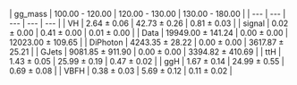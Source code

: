 | gg_mass | 100.00 - 120.00 | 120.00 - 130.00 | 130.00 - 180.00 |
| --- | --- | --- | --- | --- |
| VH | 2.64 $\pm$ 0.06 | 42.73 $\pm$ 0.26 | 0.81 $\pm$ 0.03 |
| signal | 0.02 $\pm$ 0.00 | 0.41 $\pm$ 0.00 | 0.01 $\pm$ 0.00 |
| Data | 19949.00 $\pm$ 141.24 | 0.00 $\pm$ 0.00 | 12023.00 $\pm$ 109.65 |
| DiPhoton | 4243.35 $\pm$ 28.22 | 0.00 $\pm$ 0.00 | 3617.87 $\pm$ 25.21 |
| GJets | 9081.85 $\pm$ 911.90 | 0.00 $\pm$ 0.00 | 3394.82 $\pm$ 410.69 |
| ttH | 1.43 $\pm$ 0.05 | 25.99 $\pm$ 0.19 | 0.47 $\pm$ 0.02 |
| ggH | 1.67 $\pm$ 0.14 | 24.99 $\pm$ 0.55 | 0.69 $\pm$ 0.08 |
| VBFH | 0.38 $\pm$ 0.03 | 5.69 $\pm$ 0.12 | 0.11 $\pm$ 0.02 |



